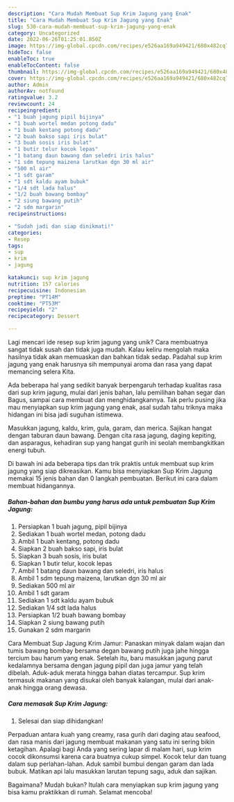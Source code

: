```yaml
---
description: "Cara Mudah Membuat Sup Krim Jagung yang Enak"
title: "Cara Mudah Membuat Sup Krim Jagung yang Enak"
slug: 530-cara-mudah-membuat-sup-krim-jagung-yang-enak
category: Uncategorized
date: 2022-06-26T01:25:01.850Z
image: https://img-global.cpcdn.com/recipes/e526aa169a949421/680x482cq70/sup-krim-jagung-foto-resep-utama.jpg
hideToc: false
enableToc: true
enableTocContent: false
thumbnail: https://img-global.cpcdn.com/recipes/e526aa169a949421/680x482cq70/sup-krim-jagung-foto-resep-utama.jpg
cover: https://img-global.cpcdn.com/recipes/e526aa169a949421/680x482cq70/sup-krim-jagung-foto-resep-utama.jpg
author: Admin
authorAv: notfound
ratingvalue: 3.2
reviewcount: 24
recipeingredient:
- "1 buah jagung pipil bijinya"
- "1 buah wortel medan potong dadu"
- "1 buah kentang potong dadu"
- "2 buah bakso sapi iris bulat"
- "3 buah sosis iris bulat"
- "1 butir telur kocok lepas"
- "1 batang daun bawang dan seledri iris halus"
- "1 sdm tepung maizena larutkan dgn 30 ml air"
- "500 ml air"
- "1 sdt garam"
- "1 sdt kaldu ayam bubuk"
- "1/4 sdt lada halus"
- "1/2 buah bawang bombay"
- "2 siung bawang putih"
- "2 sdm margarin"
recipeinstructions:

- "Sudah jadi dan siap dinikmati!"
categories:
- Resep
tags:
- sup
- krim
- jagung

katakunci: sup krim jagung 
nutrition: 157 calories
recipecuisine: Indonesian
preptime: "PT14M"
cooktime: "PT53M"
recipeyield: "2"
recipecategory: Dessert

---
```





Lagi mencari ide resep sup krim jagung yang unik? Cara membuatnya sangat tidak susah dan tidak juga mudah. Kalau keliru mengolah maka hasilnya tidak akan memuaskan dan bahkan tidak sedap. Padahal sup krim jagung yang enak harusnya sih mempunyai aroma dan rasa yang dapat memancing selera Kita.





Ada beberapa hal yang sedikit banyak berpengaruh terhadap kualitas rasa dari sup krim jagung, mulai dari jenis bahan, lalu pemilihan bahan segar dan Bagus, sampai cara membuat dan menghidangkannya. Tak perlu pusing jika mau menyiapkan sup krim jagung yang enak,      asal sudah tahu triknya maka hidangan ini bisa jadi suguhan istimewa.














Masukkan jagung, kaldu, krim, gula, garam, dan merica. Sajikan hangat dengan taburan daun bawang. Dengan cita rasa jagung, daging kepiting, dan asparagus, kehadiran sup yang hangat gurih ini seolah membangkitkan energi tubuh.






Di bawah ini ada beberapa tips dan trik praktis untuk membuat sup krim jagung yang siap dikreasikan. Kamu bisa menyiapkan Sup Krim Jagung memakai 15 jenis bahan dan 0 langkah pembuatan. Berikut ini cara dalam membuat hidangannya.

<!--inarticleads1-->

##### Bahan-bahan dan bumbu yang harus ada untuk pembuatan Sup Krim Jagung:

1. Persiapkan 1 buah jagung, pipil bijinya
1. Sediakan 1 buah wortel medan, potong dadu
1. Ambil 1 buah kentang, potong dadu
1. Siapkan 2 buah bakso sapi, iris bulat
1. Siapkan 3 buah sosis, iris bulat
1. Siapkan 1 butir telur, kocok lepas
1. Ambil 1 batang daun bawang dan seledri, iris halus
1. Ambil 1 sdm tepung maizena, larutkan dgn 30 ml air
1. Sediakan 500 ml air
1. Ambil 1 sdt garam
1. Sediakan 1 sdt kaldu ayam bubuk
1. Sediakan 1/4 sdt lada halus
1. Persiapkan 1/2 buah bawang bombay
1. Siapkan 2 siung bawang putih
1. Gunakan 2 sdm margarin


Cara Membuat Sup Jagung Krim Jamur: Panaskan minyak dalam wajan dan tumis bawang bombay bersama degan bawang putih juga jahe hingga tercium bau harum yang enak. Setelah itu, baru masukkan jagung parut kedalamnya bersama dengan jagung pipil dan juga jamur yang telah dibelah. Aduk-aduk merata hingga bahan diatas tercampur. Sup krim termasuk makanan yang disukai oleh banyak kalangan, mulai dari anak-anak hingga orang dewasa. 

<!--inarticleads2-->

##### Cara memasak Sup Krim Jagung:


1. Selesai dan siap dihidangkan!

Perpaduan antara kuah yang creamy, rasa gurih dari daging atau seafood, dan rasa manis dari jagung membuat makanan yang satu ini sering bikin ketagihan. Apalagi bagi Anda yang sering lapar di malam hari, sup krim cocok dikonsumsi karena cara buatnya cukup simpel. Kocok telur dan tuang dalam sup perlahan-lahan. Aduk sambil bumbui dengan garam dan lada bubuk. Matikan api lalu masukkan larutan tepung sagu, aduk dan sajikan. 

Bagaimana? Mudah bukan? Itulah cara menyiapkan sup krim jagung yang bisa kamu praktikkan di rumah. Selamat mencoba!
